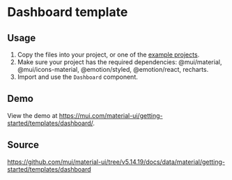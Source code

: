 # Dashboard template

## Usage

<!-- #default-branch-switch -->

1. Copy the files into your project, or one of the [example projects](https://github.com/mui/material-ui/tree/master/examples).
2. Make sure your project has the required dependencies: @mui/material, @mui/icons-material, @emotion/styled, @emotion/react, recharts.
3. Import and use the `Dashboard` component.

## Demo

<!-- #default-branch-switch -->

View the demo at https://mui.com/material-ui/getting-started/templates/dashboard/.

## Source

https://github.com/mui/material-ui/tree/v5.14.19/docs/data/material/getting-started/templates/dashboard